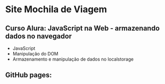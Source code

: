 # Site Mochila de Viagem
## Curso Alura: JavaScript na Web - armazenando dados no navegador
- JavaScript
- Manipulação do DOM
- Armazenamento e manipulação de dados no localstorage

## GitHub pages: 
